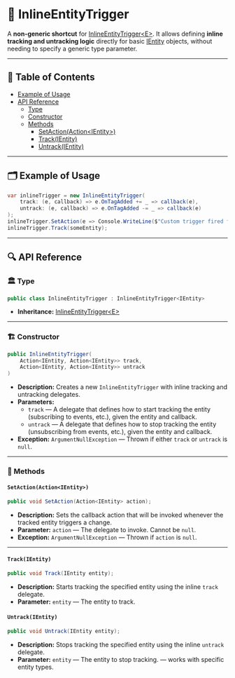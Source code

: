 # 🧩 InlineEntityTrigger

A **non-generic shortcut** for [InlineEntityTrigger\<E>](InlineEntityTrigger%601.md). It allows defining **inline
tracking and untracking logic** directly for basic [IEntity](../Entities/IEntity.md) objects, without needing to specify
a generic type parameter.

---

## 📑 Table of Contents

- [Example of Usage](#-example-of-usage)
- [API Reference](#-api-reference)
    - [Type](#-type)
    - [Constructor](#-constructor)
    - [Methods](#-methods)
        - [SetAction(Action\<IEntity>)](#setactionactionientity)
        - [Track(IEntity)](#trackientity)
        - [Untrack(IEntity)](#untrackientity)

---

## 🗂 Example of Usage

```csharp
var inlineTrigger = new InlineEntityTrigger(
    track: (e, callback) => e.OnTagAdded += _ => callback(e),
    untrack: (e, callback) => e.OnTagAdded -= _ => callback(e)
);
inlineTrigger.SetAction(e => Console.WriteLine($"Custom trigger fired for {e.Name}"));
inlineTrigger.Track(someEntity);
```

---

## 🔍 API Reference

### 🏛️ Type <div id="-type"></div>

```csharp
public class InlineEntityTrigger : InlineEntityTrigger<IEntity>
```

- **Inheritance:** [InlineEntityTrigger\<E>](InlineEntityTrigger%601.md)

---

<div id="-constructor"></div>

### 🏗️ Constructor

```csharp
public InlineEntityTrigger(
    Action<IEntity, Action<IEntity>> track,
    Action<IEntity, Action<IEntity>> untrack
)
```

- **Description:** Creates a new `InlineEntityTrigger` with inline tracking and untracking delegates.
- **Parameters:**
    - `track` — A delegate that defines how to start tracking the entity (subscribing to events, etc.), given the entity
      and callback.
    - `untrack` — A delegate that defines how to stop tracking the entity (unsubscribing from events, etc.), given the
      entity and callback.
- **Exception:** `ArgumentNullException` — Thrown if either `track` or `untrack` is `null`.

---

### 🏹 Methods

#### `SetAction(Action<IEntity>)`

```csharp
public void SetAction(Action<IEntity> action);
```

- **Description:** Sets the callback action that will be invoked whenever the tracked entity triggers a change.
- **Parameter:** `action` — The delegate to invoke. Cannot be `null`.
- **Exception:** `ArgumentNullException` — Thrown if `action` is `null`.

---

#### `Track(IEntity)`

```csharp
public void Track(IEntity entity);
```

- **Description:** Starts tracking the specified entity using the inline `track` delegate.
- **Parameter:** `entity` — The entity to track.

#### `Untrack(IEntity)`

```csharp
public void Untrack(IEntity entity);
```

- **Description:** Stops tracking the specified entity using the inline `untrack` delegate.
- **Parameter:** `entity` — The entity to stop tracking. — works with specific entity types.